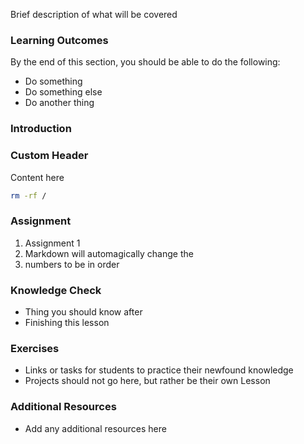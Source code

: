 Brief description of what will be covered

### Learning Outcomes

By the end of this section, you should be able to do the following:

* Do something
* Do something else
* Do another thing

### Introduction

### Custom Header

Content here

~~~bash
rm -rf /
~~~

### Assignment

<div class="lesson-content__panel" markdown="1">

1. Assignment 1
1. Markdown will automagically change the
1. numbers to be in order

</div>

### Knowledge Check

* Thing you should know after
* Finishing this lesson

### Exercises
* Links or tasks for students to practice their newfound knowledge
* Projects should not go here, but rather be their own Lesson

### Additional Resources
* Add any additional resources here
